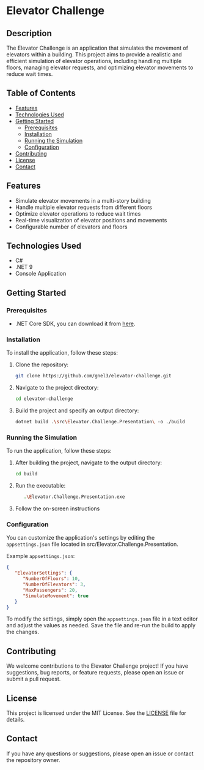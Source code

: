 # Elevator Challenge

## Description
The Elevator Challenge is an application that simulates the movement of elevators within a building. This project aims to provide a realistic and efficient simulation of elevator operations, including handling multiple floors, managing elevator requests, and optimizing elevator movements to reduce wait times.

## Table of Contents
- [Features](#features)
- [Technologies Used](#technologies-used)
- [Getting Started](#getting-started)
    - [Prerequisites](#prerequisites)
    - [Installation](#installation)
    - [Running the Simulation](#running-the-simulation)
    - [Configuration](#configuration)
- [Contributing](#contributing)
- [License](#license)
- [Contact](#contact)

## Features
- Simulate elevator movements in a multi-story building
- Handle multiple elevator requests from different floors
- Optimize elevator operations to reduce wait times
- Real-time visualization of elevator positions and movements
- Configurable number of elevators and floors

## Technologies Used
- C#
- .NET 9
- Console Application

## Getting Started

### Prerequisites

- .NET Core SDK, you can download it from [here](https://dotnet.microsoft.com/download).

### Installation

To install the application, follow these steps:

1. Clone the repository:
    ```bash
    git clone https://github.com/gnel3/elevator-challenge.git
    ```
2. Navigate to the project directory:
    ```bash
    cd elevator-challenge
    ```
3. Build the project and specify an output directory:
    ```bash
    dotnet build .\src\Elevator.Challenge.Presentation\ -o ./build
    ```

### Running the Simulation

To run the application, follow these steps:

1. After building the project, navigate to the output directory:
    ```bash
    cd build
    ```
2. Run the executable:
   ```bash
      .\Elevator.Challenge.Presentation.exe
   ```   
3. Follow the on-screen instructions

### Configuration
You can customize the application's settings by editing the `appsettings.json` file located in src/Elevator.Challenge.Presentation.

Example `appsettings.json`:
```json
{
   "ElevatorSettings": {
      "NumberOfFloors": 10,
      "NumberOfElevators": 3,
      "MaxPassengers": 20,
      "SimulateMovement": true
   }
}
```

To modify the settings, simply open the `appsettings.json` file in a text editor and adjust the values as needed. Save the file and re-run the build to apply the changes.

## Contributing

We welcome contributions to the Elevator Challenge project! If you have suggestions, bug reports, or feature requests,
please open an issue or submit a pull request.

## License

This project is licensed under the MIT License. See the [LICENSE](LICENSE) file for details.

## Contact

If you have any questions or suggestions, please open an issue or contact the repository owner.